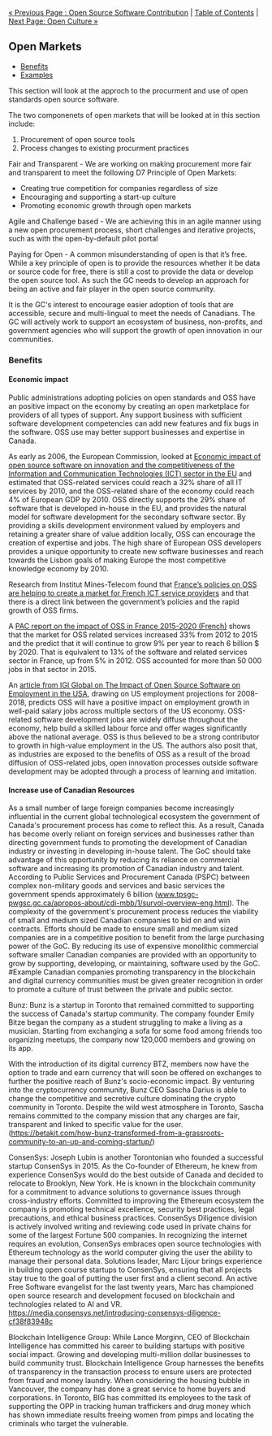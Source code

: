 [« Previous Page : Open Source Software Contribution](4_Open_Source_Software_Contribution.md) | [Table of Contents](../README.md#table-of-contents) | [Next Page: Open Culture »](6_Open_Culture.md)

## Open Markets

- [Benefits](#benefits)
- [Examples](#examples)

This section will look at the approch to the procurment and use of open standards open source software.

The two componenets of open markets that will be looked at in this section include:

1. Procurement of open source tools
2. Process changes to existing procurment practices

Fair and Transparent - We are working on making procurement more fair and transparent to meet the following D7 Principle of Open Markets:

- Creating true competition for companies regardless of size
- Encouraging and supporting a start-up culture
- Promoting economic growth through open markets

Agile and Challenge based - We are achieving this in an agile manner using a new open procurement process, short challenges and iterative projects, such as with the open-by-default pilot portal

Paying for Open - A common misunderstanding of open is that it’s free. While a key principle of open is to provide the resources whether it be data or source code for free, there is still a cost to provide the data or develop the open source tool. As such the GC needs to develop an approach for being an active and fair player in the open source community.

It is the GC's interest to encourage easier adoption of tools that are accessible, secure and multi-lingual to meet the needs of Canadians. The GC will actively work to support an ecosystem of business, non-profits, and government agencies who will support the growth of open innovation in our communities.

### Benefits

#### Economic impact

Public administrations adopting policies on open standards and OSS have an positive impact on the economy by creating an open marketplace for providers of all types of support. Any support business with sufficient software development competencies can add new features and fix bugs in the software. OSS use may better support businesses and expertise in Canada.

As early as 2006, the European Commission, looked at [Economic impact of open source software on innovation and the competitiveness of the Information and Communication Technologies (ICT) sector in the EU](http://arquivo.pt/wayback/20170901141650/http://www.english.umic.pt/images/stories/2006-11-20-flossimpact.pdf) and estimated that OSS-related services could reach a 32% share of all IT services by 2010, and the OSS-related share of the economy could reach 4% of European GDP by 2010. OSS directly supports the 29% share of software that is developed in-house in the EU, and provides the natural model for software development for the secondary software sector. By providing a skills development environment valued by employers and retaining a greater share of value addition locally, OSS can encourage the creation of expertise and jobs. The high share of European OSS developers provides a unique opportunity to create new software businesses and reach towards the Lisbon goals of making Europe the most competitive knowledge economy by 2010.

Research from Institut Mines-Telecom found that [France’s policies on OSS are helping to create a market for French ICT service providers](https://joinup.ec.europa.eu/news/frances-open-source-policy) and that there is a direct link between the government’s policies and the rapid growth of OSS firms.

A [PAC report on the impact of OSS in France 2015-2020 (French)](http://www.datapressepremium.com/rmdiff/2006091/Etude_PAC_Logiciels_libres_18NOV15.pdf) shows that the market for OSS related services increased 33% from 2012 to 2015 and the predict that it will continue to grow 9% per year to reach 6 billion $ by 2020. That is equivalent to 13% of the software and related services sector in France, up from 5% in 2012. OSS accounted for more than 50 000 jobs in that sector in 2015.

An [article from IGI Global on The Impact of Open Source Software on Employment in the USA](http://www.igi-global.com/article/open-growth/104678), drawing on US employment projections for 2008-2018, predicts OSS will have a positive impact on employment growth in well-paid salary jobs across multiple sectors of the US economy. OSS-related software development jobs are widely diffuse throughout the economy, help build a skilled labour force and offer wages significantly above the national average. OSS is thus believed to be a strong contributor to growth in high-value employment in the US. The authors also posit that, as industries are exposed to the benefits of OSS as a result of the broad diffusion of OSS-related jobs, open innovation processes outside software development may be adopted through a process of learning and imitation.

#### Increase use of Canadian Resources

As a small number of large foreign companies become increasingly influential in the current global technological ecosystem the government of Canada's procurement process has come to reflect this. As a result, Canada has become overly reliant on foreign services and businesses rather than directing government funds to promoting the development of Canadian industry or investing in developing in-house talent. The GoC should take advantage of this opportunity by reducing its reliance on commercial software and increasing its promotion of Canadian industry and talent.
According to Public Services and Procurement Canada (PSPC) between complex non-military goods and services and basic services the government spends approximately 6 billion (www.tpsgc-pwgsc.gc.ca/apropos-about/cdi-mbb/1/survol-overview-eng.html). The complexity of the government's procurement process reduces the viability of small and medium sized Canadian companies to bid on and win contracts. Efforts should be made to ensure small and medium sized companies are in a competitive position to benefit from the large purchasing power of the GoC. By reducing its use of expensive monolithic commercial software smaller Canadian companies are provided with an opportunity to grow by supporting, developing, or maintaining, software used by the GoC.
#Example
Canadian companies promoting transparency in the blockchain and digital currency communities must be given greater recognition in order to promote a culture of trust between the private and public sector. 

Bunz:
Bunz is a startup in Toronto that remained committed to supporting the success of Canada's startup community. The company founder Emily Bitze began the company as a student struggling to make a living as a musician. Starting from exchanging a sofa for some food among friends too organizing meetups, the company now 120,000 members and growing on its app. 

With the introduction of its digital currency BTZ, members now have the option to trade and earn currency that will soon be offered on exchanges to further the positive reach of Bunz's socio-economic impact. By venturing into the cryptocurrency community, Bunz CEO Sascha Darius is able to change the competitive and secretive culture dominating the crypto community in Toronto. Despite the wild west atmosphere in Toronto, Sascha remains committed to the company mission that any charges are fair, transparent and linked to specific value for the user. (https://betakit.com/how-bunz-transformed-from-a-grassroots-community-to-an-up-and-coming-startup/) 

ConsenSys:
Joseph Lubin is another Torontonian who founded a successful startup ConsenSys in 2015. As the Co-founder of Ethereum, he knew from experience ConsenSys would do the best outside of Canada and decided to relocate to Brooklyn, New York. He is known in the blockchain community for a commitment to advance solutions to governance issues through cross-industry efforts. Committed to improving the Ethereum ecosystem the company is promoting technical excellence, security best practices, legal precautions, and ethical business practices. ConsenSys Diligence division is actively involved writing and reviewing code used in private chains for some of the largest Fortune 500 companies. 
In recognizing the internet requires an evolution, ConsenSys embraces open source technologies with Ethereum technology as the world computer giving the user the ability to manage their personal data. Solutions leader, Marc Lijour brings experience in building open course startups to ConsenSys, ensuring that all projects stay true to the goal of putting the user first and a client second. An active Free Software evangelist for the last twenty years, Marc has championed open source research and development focused on blockchain and technologies related to AI and VR.  
https://media.consensys.net/introducing-consensys-diligence-cf38f83948c

Blockchain Intelligence Group:
While Lance Morginn, CEO of Blockchain Intelligence has committed his career to building startups with positive social impact. Growing and developing multi-million dollar businesses to build community trust. Blockchain Intelligence Group harnesses the benefits of transparency in the transaction process to ensure users are protected from fraud and money laundry. When considering the housing bubble in Vancouver, the company has done a great service to home buyers and corporations. In Toronto, BIG has committed its employees to the task of supporting the OPP in tracking human traffickers and drug money which has shown immediate results freeing women from pimps and locating the criminals who target the vulnerable. 
